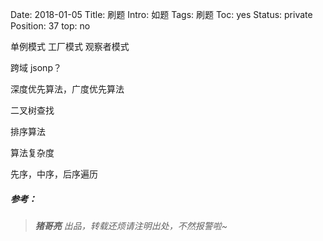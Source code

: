 Date: 2018-01-05
Title: 刷题
Intro: 如题
Tags: 刷题
Toc: yes
Status: private
Position: 37
top: no

单例模式
工厂模式
观察者模式

跨域 jsonp？

深度优先算法，广度优先算法

二叉树查找

排序算法

算法复杂度

先序，中序，后序遍历

##### *参考：* 



> ***猪哥亮*** *出品，转载还烦请注明出处，不然报警啦~*